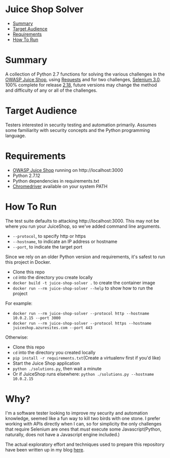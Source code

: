 # Juice Shop Solver

* [Summary](#Summary)
* [Target Audience](#Target_Audience)
* [Requirements](#Requirements)
* [How To Run](#How_To_Run)

# Summary

A collection of Python 2.7 functions for solving the various challenges in the 
[OWASP Juice Shop](https://github.com/bkimminich/juice-shop), using 
[Requests](http://docs.python-requests.org/en/master/) and for two challenges, 
[Selenium 3.0](https://pypi.python.org/pypi/selenium). 100% complete for release 
[2.18](https://github.com/bkimminich/juice-shop/releases/tag/v2.18.0), future versions may
change the method and difficulty of any or all of the challenges.  

# Target Audience

Testers interested in security testing and automation primarily. Assumes some familiarity with 
security concepts and the Python programming language.  

# Requirements

- [OWASP Juice Shop](https://github.com/bkimminich/juice-shop) running on http://localhost:3000
- Python 2.7.12
- Python dependencies in requirements.txt
- [Chromedriver](https://sites.google.com/a/chromium.org/chromedriver/downloads) available on your system PATH

# How To Run

The test suite defaults to attacking http://localhost:3000. This may not be where you run your JuiceShop, so we've added command line arguments.

- `--protocol`, to specify http or https
- `--hostname`, to indicate an IP address or hostname
- `--port`, to indicate the target port

Since we rely on an older Python version and requirements, it's safest to run this project in Docker.

- Clone this repo
- `cd` into the directory you create locally
- `docker build -t juice-shop-solver .` to create the container image
- `docker run --rm juice-shop-solver --help` to show how to run the project

For example:

- `docker run --rm juice-shop-solver --protocol http --hostname 10.0.2.15 --port 3000`
- `docker run --rm juice-shop-solver --protocol https --hostname juiceshop.azuresites.com --port 443`

Otherwise:

- Clone this repo
- `cd` into the directory you created locally
- `pip install -r requirements.txt`(Create a virtualenv first if you'd like)
- Start the Juice Shop application
- `python ./solutions.py`, then wait a minute
- Or if JuiceShop runs elsewhere: `python ./solutions.py --hostname 10.0.2.15`

# Why?

I'm a software tester looking to improve my security and automation knowledge, seemed like a 
fun way to kill two birds with one stone. I prefer working with APIs directly when I can, 
so for simplicity the only challenges that require Selenium are ones that _must_ execute 
some Javascript(Python, naturally, does not have a Javascript engine included.)

The actual exploratory effort and techniques used to prepare this repository have been 
written up in my blog [here](https://incognitjoe.github.io/hacking-the-juice-shop.html).